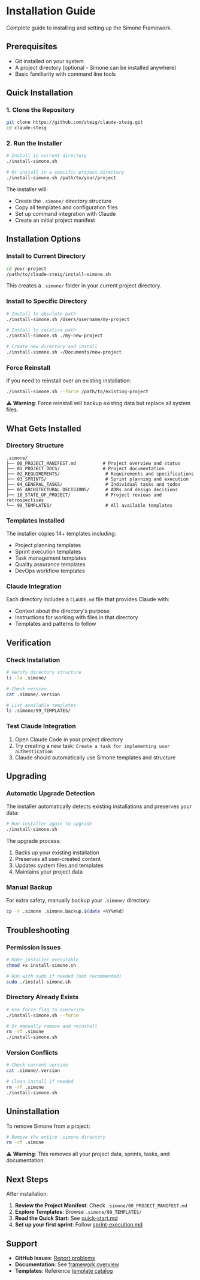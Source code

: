 # Installation Guide

Complete guide to installing and setting up the Simone Framework.

## Prerequisites

- Git installed on your system
- A project directory (optional - Simone can be installed anywhere)
- Basic familiarity with command line tools

## Quick Installation

### 1. Clone the Repository

```bash
git clone https://github.com/steig/claude-steig.git
cd claude-steig
```

### 2. Run the Installer

```bash
# Install in current directory
./install-simone.sh

# Or install in a specific project directory
./install-simone.sh /path/to/your/project
```

The installer will:
- Create the `.simone/` directory structure
- Copy all templates and configuration files
- Set up command integration with Claude
- Create an initial project manifest

## Installation Options

### Install to Current Directory

```bash
cd your-project
/path/to/claude-steig/install-simone.sh
```

This creates a `.simone/` folder in your current project directory.

### Install to Specific Directory

```bash
# Install to absolute path
./install-simone.sh /Users/username/my-project

# Install to relative path
./install-simone.sh ./my-new-project

# Create new directory and install
./install-simone.sh ~/Documents/new-project
```

### Force Reinstall

If you need to reinstall over an existing installation:

```bash
./install-simone.sh --force /path/to/existing-project
```

⚠️ **Warning**: Force reinstall will backup existing data but replace all system files.

## What Gets Installed

### Directory Structure

```
.simone/
├── 00_PROJECT_MANIFEST.md          # Project overview and status
├── 01_PROJECT_DOCS/                # Project documentation
├── 02_REQUIREMENTS/                 # Requirements and specifications
├── 03_SPRINTS/                      # Sprint planning and execution
├── 04_GENERAL_TASKS/                # Individual tasks and todos
├── 05_ARCHITECTURAL_DECISIONS/      # ADRs and design decisions
├── 10_STATE_OF_PROJECT/             # Project reviews and retrospectives
└── 99_TEMPLATES/                    # All available templates
```

### Templates Installed

The installer copies 14+ templates including:
- Project planning templates
- Sprint execution templates
- Task management templates
- Quality assurance templates
- DevOps workflow templates

### Claude Integration

Each directory includes a `CLAUDE.md` file that provides Claude with:
- Context about the directory's purpose
- Instructions for working with files in that directory
- Templates and patterns to follow

## Verification

### Check Installation

```bash
# Verify directory structure
ls -la .simone/

# Check version
cat .simone/.version

# List available templates
ls .simone/99_TEMPLATES/
```

### Test Claude Integration

1. Open Claude Code in your project directory
2. Try creating a new task: `Create a task for implementing user authentication`
3. Claude should automatically use Simone templates and structure

## Upgrading

### Automatic Upgrade Detection

The installer automatically detects existing installations and preserves your data:

```bash
# Run installer again to upgrade
./install-simone.sh
```

The upgrade process:
1. Backs up your existing installation
2. Preserves all user-created content
3. Updates system files and templates
4. Maintains your project data

### Manual Backup

For extra safety, manually backup your `.simone/` directory:

```bash
cp -r .simone .simone.backup.$(date +%Y%m%d)
```

## Troubleshooting

### Permission Issues

```bash
# Make installer executable
chmod +x install-simone.sh

# Run with sudo if needed (not recommended)
sudo ./install-simone.sh
```

### Directory Already Exists

```bash
# Use force flag to overwrite
./install-simone.sh --force

# Or manually remove and reinstall
rm -rf .simone
./install-simone.sh
```

### Version Conflicts

```bash
# Check current version
cat .simone/.version

# Clean install if needed
rm -rf .simone
./install-simone.sh
```

## Uninstallation

To remove Simone from a project:

```bash
# Remove the entire .simone directory
rm -rf .simone
```

⚠️ **Warning**: This removes all your project data, sprints, tasks, and documentation.

## Next Steps

After installation:

1. **Review the Project Manifest**: Check `.simone/00_PROJECT_MANIFEST.md`
2. **Explore Templates**: Browse `.simone/99_TEMPLATES/` 
3. **Read the Quick Start**: See [quick-start.md](quick-start.md)
4. **Set up your first sprint**: Follow [sprint-execution.md](../workflows/sprint-execution.md)

## Support

- **GitHub Issues**: [Report problems](https://github.com/steig/claude-steig/issues)
- **Documentation**: See [framework overview](framework-overview.md)
- **Templates**: Reference [template catalog](../templates/template-catalog.md)